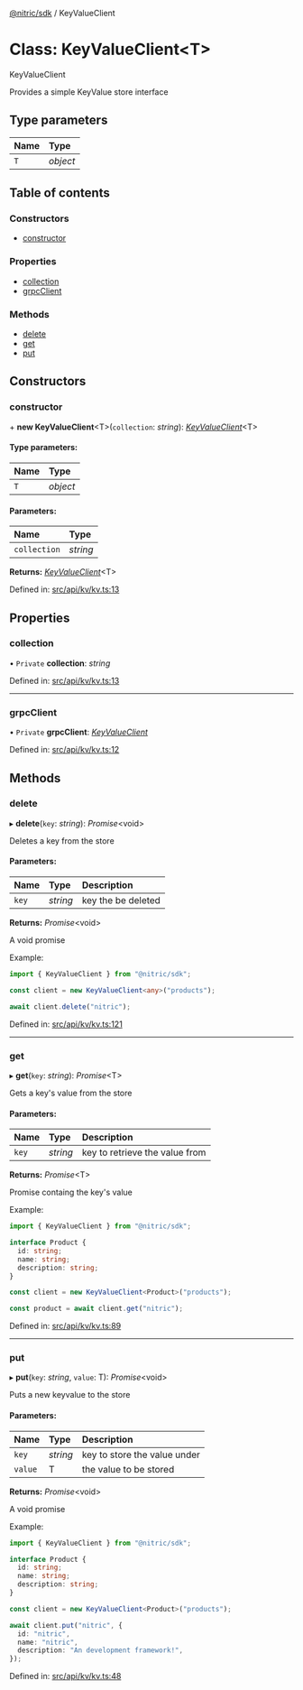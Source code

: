 [@nitric/sdk](../README.md) / KeyValueClient

# Class: KeyValueClient<T\>

KeyValueClient

Provides a simple KeyValue store interface

## Type parameters

Name | Type |
:------ | :------ |
`T` | *object* |

## Table of contents

### Constructors

- [constructor](keyvalueclient.md#constructor)

### Properties

- [collection](keyvalueclient.md#collection)
- [grpcClient](keyvalueclient.md#grpcclient)

### Methods

- [delete](keyvalueclient.md#delete)
- [get](keyvalueclient.md#get)
- [put](keyvalueclient.md#put)

## Constructors

### constructor

\+ **new KeyValueClient**<T\>(`collection`: *string*): [*KeyValueClient*](keyvalueclient.md)<T\>

#### Type parameters:

Name | Type |
:------ | :------ |
`T` | *object* |

#### Parameters:

Name | Type |
:------ | :------ |
`collection` | *string* |

**Returns:** [*KeyValueClient*](keyvalueclient.md)<T\>

Defined in: [src/api/kv/kv.ts:13](https://github.com/nitrictech/node-sdk/blob/1154827/src/api/kv/kv.ts#L13)

## Properties

### collection

• `Private` **collection**: *string*

Defined in: [src/api/kv/kv.ts:13](https://github.com/nitrictech/node-sdk/blob/1154827/src/api/kv/kv.ts#L13)

___

### grpcClient

• `Private` **grpcClient**: [*KeyValueClient*](grpc.kv.keyvalueclient.md)

Defined in: [src/api/kv/kv.ts:12](https://github.com/nitrictech/node-sdk/blob/1154827/src/api/kv/kv.ts#L12)

## Methods

### delete

▸ **delete**(`key`: *string*): *Promise*<void\>

Deletes a key from the store

#### Parameters:

Name | Type | Description |
:------ | :------ | :------ |
`key` | *string* | key the be deleted   |

**Returns:** *Promise*<void\>

A void promise

Example:
```typescript
import { KeyValueClient } from "@nitric/sdk";

const client = new KeyValueClient<any>("products"); 

await client.delete("nitric");
```

Defined in: [src/api/kv/kv.ts:121](https://github.com/nitrictech/node-sdk/blob/1154827/src/api/kv/kv.ts#L121)

___

### get

▸ **get**(`key`: *string*): *Promise*<T\>

Gets a key's value from the store

#### Parameters:

Name | Type | Description |
:------ | :------ | :------ |
`key` | *string* | key to retrieve the value from   |

**Returns:** *Promise*<T\>

Promise containg the key's value

Example:
```typescript
import { KeyValueClient } from "@nitric/sdk";

interface Product {
  id: string;
  name: string;
  description: string;
}

const client = new KeyValueClient<Product>("products");

const product = await client.get("nitric");
```

Defined in: [src/api/kv/kv.ts:89](https://github.com/nitrictech/node-sdk/blob/1154827/src/api/kv/kv.ts#L89)

___

### put

▸ **put**(`key`: *string*, `value`: T): *Promise*<void\>

Puts a new keyvalue to the store

#### Parameters:

Name | Type | Description |
:------ | :------ | :------ |
`key` | *string* | key to store the value under   |
`value` | T | the value to be stored   |

**Returns:** *Promise*<void\>

A void promise

Example:
```typescript
import { KeyValueClient } from "@nitric/sdk";

interface Product {
  id: string;
  name: string;
  description: string;
}

const client = new KeyValueClient<Product>("products");

await client.put("nitric", {
  id: "nitric",
  name: "nitric",
  description: "An development framework!",
});
```

Defined in: [src/api/kv/kv.ts:48](https://github.com/nitrictech/node-sdk/blob/1154827/src/api/kv/kv.ts#L48)
